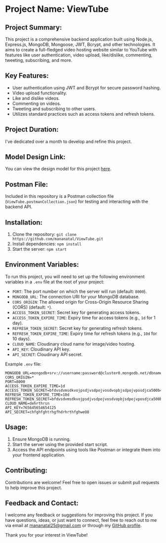 # Project Name: ViewTube 


## Project Summary:
This project is a comprehensive backend application built using Node.js, Express.js, MongoDB, Mongoose, JWT, Bcrypt, and other technologies. It aims to create a full-fledged video hosting website similar to YouTube with features like user authentication, video upload, like/dislike, commenting, tweeting, subscribing, and more.

## Key Features:
- User authentication using JWT and Bcrypt for secure password hashing.
- Video upload functionality.
- Like and dislike videos.
- Commenting on videos.
- Tweeting and subscribing to other users.
- Utilizes standard practices such as access tokens and refresh tokens.

## Project Duration:
I've dedicated over a month to develop and refine this project.

## Model Design Link:
You can view the design model for this project [here](https://app.eraser.io/workspace/IjuDeHAW1WwnKRJ6Oc0R?origin=share).

## Postman File:
Included in this repository is a Postman collection file (`ViewTube.postmanCollection.json`) for testing and interacting with the backend API.


## Installation:
1. Clone the repository: `git clone https://github.com/mananatal/ViewTube.git`
2. Install dependencies: `npm install`
3. Start the server: `npm start`

## Environment Variables:

To run this project, you will need to set up the following environment variables in a `.env` file at the root of your project:

- `PORT`: The port number on which the server will run (default: `8000`).
- `MONGODB_URL`: The connection URI for your MongoDB database.
- `CORS_ORIGIN`: The allowed origin for Cross-Origin Resource Sharing (CORS) (default: `*`).
- `ACCESS_TOKEN_SECRET`: Secret key for generating access tokens.
- `ACCESS_TOKEN_EXPIRE_TIME`: Expiry time for access tokens (e.g., `1d` for 1 day).
- `REFRESH_TOKEN_SECRET`: Secret key for generating refresh tokens.
- `REFRESH_TOKEN_EXPIRE_TIME`: Expiry time for refresh tokens (e.g., `10d` for 10 days).
- `CLOUD_NAME`: Cloudinary cloud name for image/video hosting.
- `API_KEY`: Cloudinary API key.
- `API_SECRET`: Cloudinary API secret.

Example `.env` file:

```plaintext
MONGODB_URL=mongodb+srv://username:password@cluster0.mongodb.net/dbname
CORS_ORIGIN=*
PORT=8000
ACCESS_TOKEN_EXPIRE_TIME=1d
ACCESS_TOKEN_SECRET=bfdvsdvmsdkvojpsdjvsdpojvosdvopbjsdpojvposdjca500b40cadf1605292a736f7374f0c38dfa@45vsdv
REFRESH_TOKEN_EXPIRE_TIME=10d
REFRESH_TOKEN_SECRET=bfdvsdvmsdkvojpsdjvsdpojvosdvopbjsdpojvposdjca500b40cadf1605292a736f7374f0c38dfa@45vsdv
CLOUD_NAME=dehrthrsn
API_KEY=765645654654125
API_SECRET=chfghfghtrhgfhdrhrthfghweO8
```

## Usage:
1. Ensure MongoDB is running.
2. Start the server using the provided start script.
3. Access the API endpoints using tools like Postman or integrate them into your frontend application.

## Contributing:
Contributions are welcome! Feel free to open issues or submit pull requests to help improve this project.

## Feedback and Contact:
I welcome any feedback or suggestions for improving this project. If you have questions, ideas, or just want to connect, feel free to reach out to me via email at [mananatal25@gmail.com](mailto:mananatal25@gmail.com) or through my [GitHub profile](https://github.com/mananatal).

Thank you for your interest in ViewTube!

